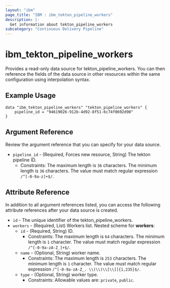 ```yaml
---
layout: "ibm"
page_title: "IBM : ibm_tekton_pipeline_workers"
description: |-
  Get information about tekton_pipeline_workers
subcategory: "Continuous Delivery Pipeline"
---
```


# ibm_tekton_pipeline_workers

Provides a read-only data source for tekton_pipeline_workers. You can then reference the fields of the data source in other resources within the same configuration using interpolation syntax.

## Example Usage

```hcl
data "ibm_tekton_pipeline_workers" "tekton_pipeline_workers" {
	pipeline_id = "94619026-912b-4d92-8f51-6c74f0692d90"
}
```

## Argument Reference

Review the argument reference that you can specify for your data source.

* `pipeline_id` - (Required, Forces new resource, String) The tekton pipeline ID.
  * Constraints: The maximum length is `36` characters. The minimum length is `36` characters. The value must match regular expression `/^[-0-9a-z]+$/`.

## Attribute Reference

In addition to all argument references listed, you can access the following attribute references after your data source is created.

* `id` - The unique identifier of the tekton_pipeline_workers.
* `workers` - (Required, List) Workers list.
Nested scheme for **workers**:
	* `id` - (Required, String) ID.
	  * Constraints: The maximum length is `64` characters. The minimum length is `1` character. The value must match regular expression `/^[-0-9a-zA-Z_]+$/`.
	* `name` - (Optional, String) worker name.
	  * Constraints: The maximum length is `253` characters. The minimum length is `1` character. The value must match regular expression `/^[-0-9a-zA-Z_. \\(\\)\\[\\]]{1,235}$/`.
	* `type` - (Optional, String) worker type.
	  * Constraints: Allowable values are: `private`, `public`.

